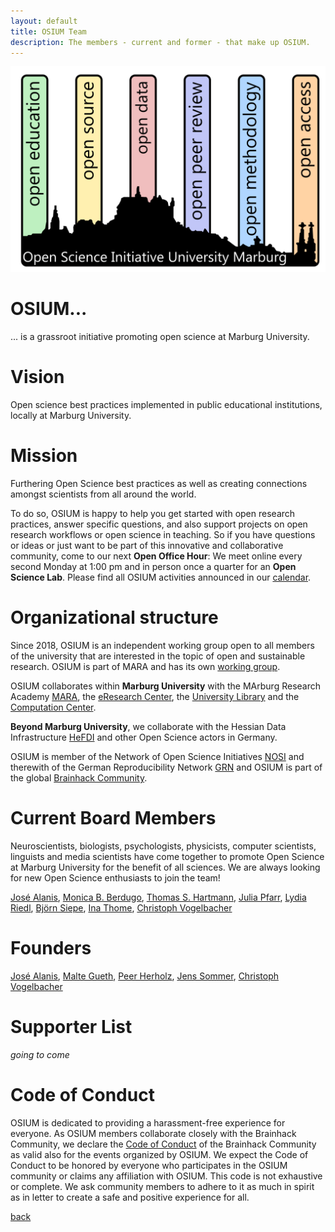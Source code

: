 ```yaml
---
layout: default
title: OSIUM Team
description: The members - current and former - that make up OSIUM.
---
```


![OSIUM_Logo](./assets/images/OSIUM_logo.png)

# OSIUM...
... is a grassroot initiative promoting open science at Marburg University.

# Vision
Open science best practices implemented in public educational institutions, locally at Marburg University.

# Mission
Furthering Open Science best practices as well as creating connections amongst scientists from all around the world.

To do so, OSIUM is happy to help you get started with open research practices, answer specific questions, and also support projects on open research workflows or open science in teaching.
So if you have questions or ideas or just want to be part of this innovative and collaborative community, come to our next **Open Office Hour**: We meet online every second Monday at 1:00 pm and in person once a quarter for an **Open Science Lab**. Please find all OSIUM activities announced in our [calendar](./calendar-page.md).

# Organizational structure
Since 2018, OSIUM is an independent working group open to all members of the university that are interested in the topic of open and sustainable research. OSIUM is part of MARA and has its own <a href="https://www.uni-marburg.de/en/mara/networking/academic-groups/working-group-35/arbeitsgruppe-35-open-science-initiative-university-marburg-2018">working group</a>.

OSIUM collaborates within **Marburg University** with the MArburg Research Academy <a href="https://www.uni-marburg.de/en/mara/">MARA</a>, the <a href="https://www.uni-marburg.de/de/forschung/kontakt/eresearch">eResearch Center</a>, the <a href="https://www.uni-marburg.de/de/ub">University Library</a> and the <a href="https://www.uni-marburg.de/de/hrz">Computation Center</a>.

**Beyond Marburg University**, we collaborate with the Hessian Data Infrastructure <a href="https://www.uni-marburg.de/de/hefdi">HeFDI</a> and other Open Science actors in Germany.

OSIUM is member of the Network of Open Science Initiatives <a href="https://osf.io/tbkzh/">NOSI</a> and therewith of the German Reproducibility Network <a href="https://reproducibilitynetwork.de/">GRN</a> and OSIUM is part of the global <a href="https://mattermost.brainhack.org/">Brainhack Community</a>.

# Current Board Members 

Neuroscientists, biologists, psychologists, physicists, computer scientists, linguists and media scientists have come together to promote Open Science at Marburg University for the benefit of all sciences. We are always looking for new Open Science enthusiasts to join the team!

<a href="https://github.com/JoseAlanis">José Alanis</a>, <a href="https://www.researchgate.net/profile/Monica-Berdugo-Moreno">Monica B. Berdugo</a>, <a href="https://github.com/thecyclingcyclopse">Thomas S. Hartmann</a>, <a href="https://de.linkedin.com/in/julia-katharina-pfarr-2a6437236">Julia Pfarr</a>, <a href="https://orcid.org/0000-0003-4131-7891">Lydia Riedl</a>, <a href="https://de.linkedin.com/in/bj%C3%B6rn-siepe-11a750219">Björn Siepe</a>, <a href="https://de.linkedin.com/in/ina-thome-a31766182">Ina Thome</a>, <a href="https://github.com/vogelbac">Christoph Vogelbacher</a>

# Founders
<a href="https://github.com/JoseAlanis">José Alanis</a>, <a href="https://github.com/MalteGueth">Malte Gueth</a>, <a href="https://github.com/PeerHerholz">Peer Herholz</a>, <a href="https://www.ukgm.de/ugm_2/deu/umr_psy/umr_psy_team.php?id=1398">Jens Sommer</a>, <a href="https://github.com/vogelbac">Christoph Vogelbacher</a>

# Supporter List
_going to come_

# Code of Conduct
OSIUM is dedicated to providing a harassment-free experience for everyone. As OSIUM members collaborate closely with the Brainhack Community, we declare the <a href="https://brainhack.org/code-of-conduct.html">Code of Conduct</a> of the Brainhack Community as valid also for the events organized by OSIUM. We expect the Code of Conduct to be honored by everyone who participates in the OSIUM community or claims any affiliation with OSIUM. This code is not exhaustive or complete. We ask community members to adhere to it as much in spirit as in letter to create a safe and positive experience for all.

[back](./)
